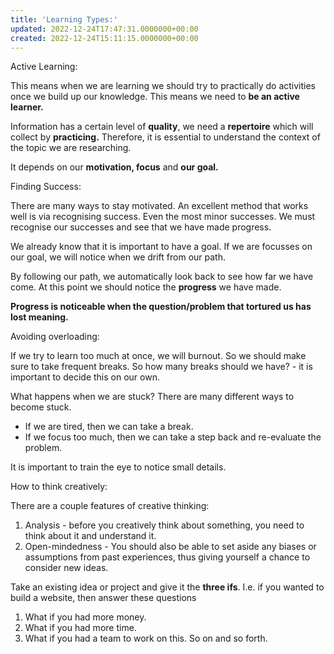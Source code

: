 ```yaml
---
title: 'Learning Types:'
updated: 2022-12-24T17:47:31.0000000+00:00
created: 2022-12-24T15:11:15.0000000+00:00
---
```


Active Learning:

This means when we are learning we should try to practically do activities once we build up our knowledge. This means we need to **be an active learner.**

Information has a certain level of **quality**, we need a **repertoire** which will collect by **practicing.** Therefore, it is essential to understand the context of the topic we are researching.

It depends on our **motivation, focus** and **our goal.**

Finding Success:

There are many ways to stay motivated. An excellent method that works well is via recognising success. Even the most minor successes. We must recognise our successes and see that we have made progress.

We already know that it is important to have a goal. If we are focusses on our goal, we will notice when we drift from our path.

By following our path, we automatically look back to see how far we have come. At this point we should notice the **progress** we have made.

**Progress is noticeable when the question/problem that tortured us has lost meaning.**

Avoiding overloading:

If we try to learn too much at once, we will burnout. So we should make sure to take frequent breaks. So how many breaks should we have? - it is important to decide this on our own.

What happens when we are stuck? There are many different ways to become stuck.

- If we are tired, then we can take a break.
- If we focus too much, then we can take a step back and re-evaluate the problem.

It is important to train the eye to notice small details.

How to think creatively:

There are a couple features of creative thinking:

1.  Analysis - before you creatively think about something, you need to think about it and understand it.
2.  Open-mindedness - You should also be able to set aside any biases or assumptions from past experiences, thus giving yourself a chance to consider new ideas.

Take an existing idea or project and give it the **three ifs**. I.e. if you wanted to build a website, then answer these questions

1.  What if you had more money.
2.  What if you had more time.
3.  What if you had a team to work on this.
So on and so forth.

